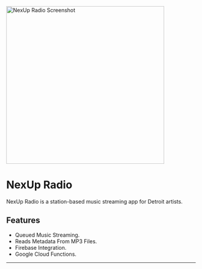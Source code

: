 <img src="https://firebasestorage.googleapis.com/v0/b/delta-vel-development.appspot.com/o/Portfolio%2FApps%2FNexUp%20Radio%2FNexUp%20Preview%20Image.png?alt=media&token=8a45466f-741c-4665-8487-ac994abc466f" alt="NexUp Radio Screenshot" width="420"/>

# NexUp Radio

NexUp Radio is a station-based music streaming app for Detroit artists.

## Features
- Queued Music Streaming.
- Reads Metadata From MP3 Files.
- Firebase Integration.
- Google Cloud Functions.

---

<!--
## License
[MIT](https://choosealicense.com/licenses/mit/)
-->

